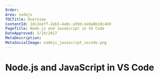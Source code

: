 ```yaml
---
Order: 
Area: nodejs
TOCTitle: Overview
ContentId: 2dc2eeff-2eb3-4a0c-a59d-ea9a0b10c469
PageTitle: Node.js and JavaScript in VS Code
DateApproved: 3/10/2017
MetaDescription: 
MetaSocialImage: nodejs_javascript_vscode.png
---
```


# Node.js and JavaScript in VS Code